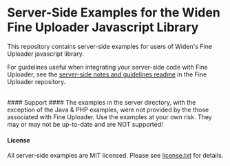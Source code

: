 # Server-Side Examples for the Widen Fine Uploader Javascript Library #

This repository contains server-side examples for users of Widen's Fine Uploader javascript library.

For guidelines useful when integrating your server-side code with Fine Uploader, see the [server-side notes 
and guidelines readme](https://github.com/Widen/fine-uploader/blob/master/docs/server.md) in the Fine Uploader repository.

<br/>
#### Support ####
The examples in the server directory, with the exception of the Java & PHP examples, were not provided by the those associated
with Fine Uploader.  Use the examples at your own risk.  They may or may not be up-to-date and are NOT supported!

#### License ####
All server-side examples are MIT licensed.  Please see [license.txt](license.txt) for details.

